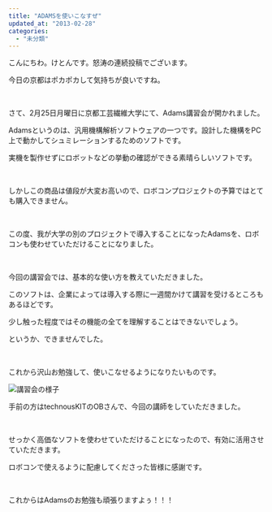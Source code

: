 ```yaml
---
title: "ADAMSを使いこなすぜ"
updated_at: "2013-02-28"
categories: 
  - "未分類"
---
```


こんにちわ。けとんです。怒涛の連続投稿でございます。

今日の京都はポカポカして気持ちが良いですね。

 

さて、2月25日月曜日に京都工芸繊維大学にて、Adams講習会が開かれました。

Adamsというのは、汎用機構解析ソフトウェアの一つです。設計した機構をPC上で動かしてシュミレーションするためのソフトです。

実機を製作せずにロボットなどの挙動の確認ができる素晴らしいソフトです。

 

しかしこの商品は値段が大変お高いので、ロボコンプロジェクトの予算ではとても購入できません。

 

この度、我が大学の別のプロジェクトで導入することになったAdamsを、ロボコンも使わせていただけることになりました。

 

今回の講習会では、基本的な使い方を教えていただきました。

このソフトは、企業によっては導入する際に一週間かけて講習を受けるところもあるほどです。

少し触った程度ではその機能の全てを理解することはできないでしょう。

というか、できませんでした。

 

これから沢山お勉強して、使いこなせるようになりたいものです。

[![](images/DCIM0201-300x168.jpg)](http://technouskit.net/blog/?attachment_id=429)講習会の様子

手前の方はtechnousKITのOBさんで、今回の講師をしていただきました。

 

せっかく高価なソフトを使わせていただけることになったので、有効に活用させていただきます。

ロボコンで使えるように配慮してくださった皆様に感謝です。

 

これからはAdamsのお勉強も頑張りますよぅ！！！
